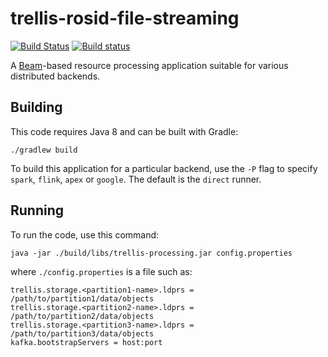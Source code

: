 # trellis-rosid-file-streaming

[![Build Status](https://travis-ci.org/trellis-ldp/trellis-rosid-file-streaming.png?branch=master)](https://travis-ci.org/trellis-ldp/trellis-rosid-file-streaming)
[![Build status](https://ci.appveyor.com/api/projects/status/89bpi6s7kmky9ev8?svg=true)](https://ci.appveyor.com/project/acoburn/trellis-rosid-file-streaming)

A <a href="https://beam.apache.org">Beam</a>-based resource processing application suitable for various distributed backends.

## Building

This code requires Java 8 and can be built with Gradle:

    ./gradlew build

To build this application for a particular backend, use the `-P` flag to specify `spark`, `flink`, `apex` or `google`. The default is the `direct` runner.

## Running

To run the code, use this command:

    java -jar ./build/libs/trellis-processing.jar config.properties

where `./config.properties` is a file such as:

```
trellis.storage.<partition1-name>.ldprs = /path/to/partition1/data/objects
trellis.storage.<partition2-name>.ldprs = /path/to/partition2/data/objects
trellis.storage.<partition3-name>.ldprs = /path/to/partition3/data/objects
kafka.bootstrapServers = host:port
```

